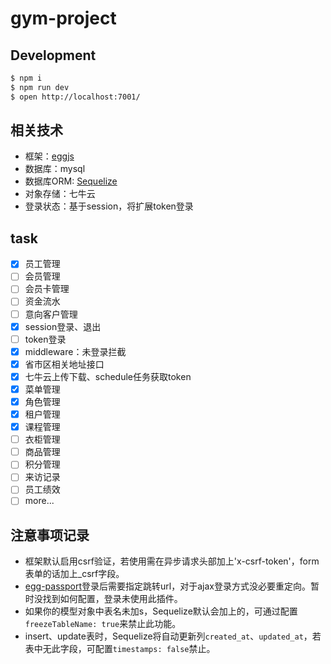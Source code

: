 # gym-project

## Development

```bash
$ npm i
$ npm run dev
$ open http://localhost:7001/
```

## 相关技术
  - 框架：[eggjs](https://eggjs.org/zh-cn/intro/quickstart.html)
  - 数据库：mysql
  - 数据库ORM: [Sequelize](https://itbilu.com/nodejs/npm/VkYIaRPz-.html#induction)
  - 对象存储：七牛云
  - 登录状态：基于session，将扩展token登录

## task
- [x] 员工管理
- [ ] 会员管理
- [ ] 会员卡管理
- [ ] 资金流水
- [ ] 意向客户管理
- [x] session登录、退出
- [ ] token登录
- [x] middleware：未登录拦截
- [x] 省市区相关地址接口
- [x] 七牛云上传下载、schedule任务获取token
- [x] 菜单管理
- [x] 角色管理
- [x] 租户管理
- [x] 课程管理
- [ ] 衣柜管理
- [ ] 商品管理
- [ ] 积分管理
- [ ] 来访记录
- [ ] 员工绩效
- [ ] more...

## 注意事项记录
- 框架默认启用csrf验证，若使用需在异步请求头部加上'x-csrf-token'，form表单的话加上_csrf字段。
- [egg-passport](https://github.com/eggjs/egg-passport)登录后需要指定跳转url，对于ajax登录方式没必要重定向。暂时没找到如何配置，登录未使用此插件。
- 如果你的模型对象中表名未加s，Sequelize默认会加上的，可通过配置`freezeTableName: true`来禁止此功能。
- insert、update表时，Sequelize将自动更新列`created_at`、`updated_at`，若表中无此字段，可配置`timestamps: false`禁止。